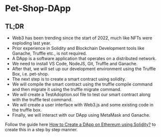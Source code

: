 # Pet-Shop-DApp

## TL;DR
- Web3 has been trending since the start of 2022, much like NFTs were exploding last year.
- Prior experience in Solidity and Blockchain Development tools like Ganache, Truffle etc., is not required.
- A DApp is a software application that operates on a distributed network.
- We need to install VS Code, NodeJS, Git, Truffle and Ganache.
- After that, we will set up our development environment using the Truffle Box, i.e. pet-shop.
- The next step is to create a smart contract using solidity.
- We will compile the smart contract using the truffle compile command and then migrate it using the truffle migrate command.
- We will create a TestAdoption.sol file to test our smart contract along with the truffle test command.
- We will create a user interface with Web3.js and some existing code in the truffle box.
- Finally, we will interact with our DApp using MetaMask and Ganache.

Follow the guide here [How to Create a DApp on Ethereum using Solidity?](https://coincodecap.com/create-a-dapp-on-ethereum-using-solidity) to create this in a step by step manner.
